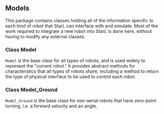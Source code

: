 ## Models

This package contains classes holding all of the information
specific to each kind of robot that StarL can interface with
and simulate. Most of the work required to integrate a new 
robot into StarL is done here, without having to modify any
external classes.

### Class Model

`Model` is the base class for all types of robots, and is
used widely to represent the "current robot." It provides
abstract methods for characteristics that all types of robots
share, including a method to return the type of physical
interface to be used to control each robot.

### Class Model_Ground

`Model_Ground` is the base class for non-aerial robots that 
have zero-point turning, i.e. a forward velocity and an angle.
